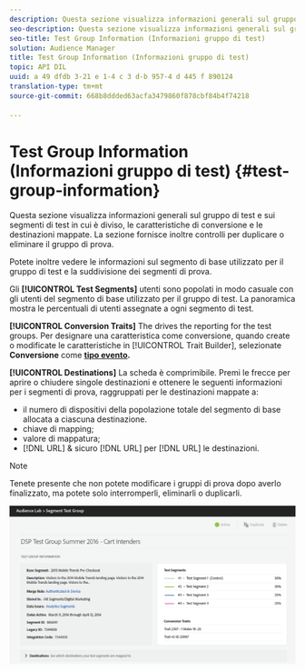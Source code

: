 ```yaml
---
description: Questa sezione visualizza informazioni generali sul gruppo di test e sui segmenti di test in cui è diviso, le caratteristiche di conversione e le destinazioni mappate. La sezione fornisce inoltre controlli per duplicare o eliminare il gruppo di prova.
seo-description: Questa sezione visualizza informazioni generali sul gruppo di test e sui segmenti di test in cui è diviso, le caratteristiche di conversione e le destinazioni mappate. La sezione fornisce inoltre controlli per duplicare o eliminare il gruppo di prova.
seo-title: Test Group Information (Informazioni gruppo di test)
solution: Audience Manager
title: Test Group Information (Informazioni gruppo di test)
topic: API DIL
uuid: a 49 dfdb 3-21 e 1-4 c 3 d-b 957-4 d 445 f 890124
translation-type: tm+mt
source-git-commit: 668b8ddded63acfa3479860f878cbf84b4f74218

---
```



# Test Group Information (Informazioni gruppo di test) {#test-group-information}

Questa sezione visualizza informazioni generali sul gruppo di test e sui segmenti di test in cui è diviso, le caratteristiche di conversione e le destinazioni mappate. La sezione fornisce inoltre controlli per duplicare o eliminare il gruppo di prova.

Potete inoltre vedere le informazioni sul segmento di base utilizzato per il gruppo di test e la suddivisione dei segmenti di prova.

Gli **[!UICONTROL Test Segments]** utenti sono popolati in modo casuale con gli utenti del segmento di base utilizzato per il gruppo di test. La panoramica mostra le percentuali di utenti assegnate a ogni segmento di test.

**[!UICONTROL Conversion Traits]** The drives the reporting for the test groups. Per designare una caratteristica come conversione, quando create o modificate le caratteristiche in [!UICONTROL Trait Builder], selezionate **Conversione** come **[tipo evento](../../features/traits/create-onboarded-rule-based-traits.md).**

**[!UICONTROL Destinations]** La scheda è comprimibile. Premi le frecce per aprire o chiudere singole destinazioni e ottenere le seguenti informazioni per i segmenti di prova, raggruppati per le destinazioni mappate a:

* il numero di dispositivi della popolazione totale del segmento di base allocata a ciascuna destinazione.
* chiave di mapping;
* valore di mappatura;
* [!DNL URL] &amp; sicuro [!DNL URL] per [!DNL URL] le destinazioni.

>[!NOTE]
>
>Tenete presente che non potete modificare i gruppi di prova dopo averlo finalizzato, ma potete solo interromperli, eliminarli o duplicarli.

![](assets/test-groups-information.PNG)